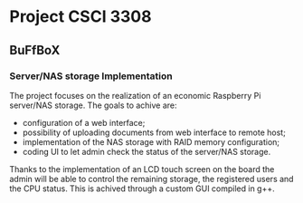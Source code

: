 # Project CSCI 3308
## BuFfBoX
### Server/NAS storage Implementation
The project focuses on the realization of an economic Raspberry Pi server/NAS storage. The goals to achive are:
* configuration of a web interface;
* possibility of uploading documents from web interface to remote host;
* implementation of the NAS storage with RAID memory configuration;
* coding UI to let admin check the status of the server/NAS storage.


Thanks to the implementation of an LCD touch screen on the board the admin will be able to control the remaining storage, the registered users and the CPU status. This is achived through a custom GUI compiled in g++.


